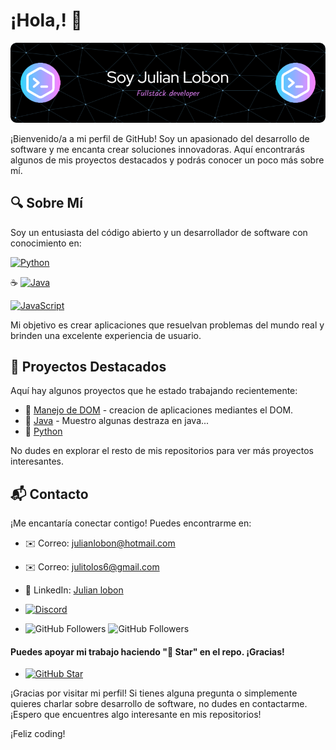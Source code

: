 # ¡Hola,! 👋

![Portada del perfil](img/github-header.png)

¡Bienvenido/a a mi perfil de GitHub! Soy un apasionado del desarrollo de software y me encanta crear soluciones innovadoras. Aquí encontrarás algunos de mis proyectos destacados y podrás conocer un poco más sobre mí.

## 🔍 Sobre Mí

Soy un entusiasta del código abierto y un desarrollador de software con conocimiento en:


[![Python](https://img.shields.io/badge/Python-yellow?style=for-the-badge&logo=python&logoColor=white&labelColor=101010)]()

☕
[![Java](https://img.shields.io/badge/Java-007396?style=for-the-badge&logo=java&logoColor=white&labelColor=101010)]()

[![JavaScript](https://img.shields.io/badge/JavaScript-F7DF1E?style=for-the-badge&logo=javascript&logoColor=white&labelColor=101010)]()


 Mi objetivo es crear aplicaciones que resuelvan problemas del mundo real y brinden una excelente experiencia de usuario.

## 🚀 Proyectos Destacados

Aquí hay algunos proyectos que he estado trabajando recientemente:

- 🌟 [Manejo de DOM](https://github.com/Lobonjulian/Manipulacion-del-Dom) - creacion de aplicaciones mediantes el DOM.
- 🌟 [Java](https://github.com/Lobonjulian/Conversor) - Muestro algunas destraza en java...
- 🌟 [Python](https://github.com/Lobonjulian/Python) 


No dudes en explorar el resto de mis repositorios para ver más proyectos interesantes.

## 📬 Contacto

¡Me encantaría conectar contigo! Puedes encontrarme en:

- ✉️ Correo: julianlobon@hotmail.com
- ✉️ Correo: julitolos6@gmail.com
- 💼 LinkedIn: [Julian lobon](https://www.linkedin.com/in/julian-aguilar-/)

- [![Discord](https://img.shields.io/discord/729672926432985098?style=social&label=Discord&logo=discord)](https://discord.com/channels/765757746984910888/765757746984910890)

- ![GitHub Followers](https://img.shields.io/github/followers/lobonjulian?style=social)
![GitHub Followers](https://img.shields.io/github/stars/lobonjulian?style=social)

#### Puedes apoyar mi trabajo haciendo "🌟 Star" en el repo. ¡Gracias!

- [![GitHub Star](https://img.shields.io/badge/GitHub-Nominar_a_star-yellow?style=for-the-badge&logo=github&logoColor=white&labelColor=101010)](https://stars.github.com/nominate/)


¡Gracias por visitar mi perfil! Si tienes alguna pregunta o simplemente quieres charlar sobre desarrollo de software, no dudes en contactarme. ¡Espero que encuentres algo interesante en mis repositorios!

¡Feliz coding! 
